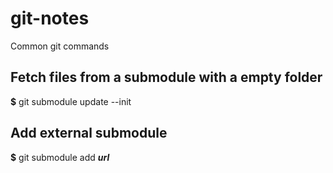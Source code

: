 # git-notes
Common git commands

## Fetch files from a submodule with a empty folder
**$** git submodule update --init

## Add external submodule
**$** git submodule add _**url**_
